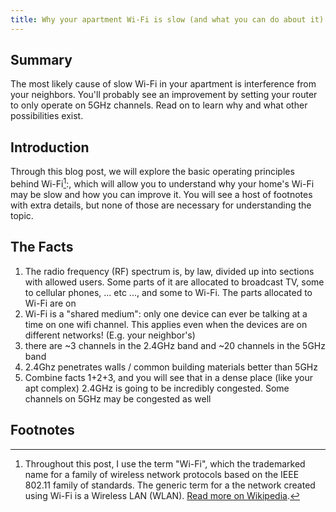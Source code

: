 ```yaml
---
title: Why your apartment Wi-Fi is slow (and what you can do about it)
---
```


## Summary

The most likely cause of slow Wi-Fi in your apartment is interference from your neighbors. You'll probably see an improvement by setting your router to only operate on 5GHz channels. Read on to learn why and what other possibilities exist.

## Introduction

Through this blog post, we will explore the basic operating principles behind Wi-Fi[^wifi-vs-wlan]:, which will allow you to understand why your home's Wi-Fi may be slow and how you can improve it. You will see a host of footnotes with extra details, but none of those are necessary for understanding the topic.

## The Facts

1. The radio frequency (RF) spectrum is, by law, divided up into sections with allowed users. Some parts of it are allocated to broadcast TV, some to cellular phones, ... etc ..., and some to Wi-Fi. The parts allocated to Wi-Fi are on
1. Wi-Fi is a "shared medium": only one device can ever be talking at a time on one wifi channel. This applies even when the devices are on different networks! (E.g. your neighbor's)
1. there are ~3 channels in the 2.4GHz band and ~20 channels in the 5GHz band
1. 2.4Ghz penetrates walls / common building materials better than 5GHz
1. Combine facts 1+2+3, and you will see that in a dense place (like your apt complex) 2.4GHz is going to be incredibly congested. Some channels on 5GHz may be congested as well

## Footnotes

[^wifi-vs-wlan]: Throughout this post, I use the term "Wi-Fi", which the trademarked name for a family of wireless network protocols based on the IEEE 802.11 family of standards. The generic term for a the network created using Wi-Fi is a Wireless LAN (WLAN). [Read more on Wikipedia](https://en.wikipedia.org/wiki/Wi-Fi).
